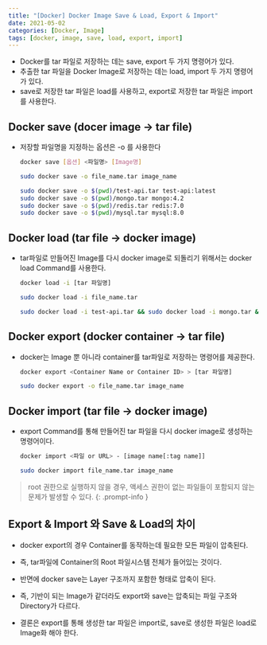```yaml
---
title: "[Docker] Docker Image Save & Load, Export & Import"
date: 2021-05-02
categories: [Docker, Image]
tags: [docker, image, save, load, export, import]
---
```


- Docker를 tar 파일로 저장하는 데는 save, export 두 가지 명령어가 있다.
- 추출한 tar 파일을 Docker Image로 저장하는 데는 load, import 두 가지 명령어가 있다.
- save로 저장한 tar 파일은 load를 사용하고, export로 저장한 tar 파일은 import를 사용한다.

## Docker save (docer image → tar file)

- 저장할 파일명을 지정하는 옵션은 -o 를 사용한다

  ```bash
  docker save [옵션] <파일명> [Image명]
  ```

  ```bash
  sudo docker save -o file_name.tar image_name
  ```

  ```bash
  sudo docker save -o $(pwd)/test-api.tar test-api:latest
  sudo docker save -o $(pwd)/mongo.tar mongo:4.2
  sudo docker save -o $(pwd)/redis.tar redis:7.0
  sudo docker save -o $(pwd)/mysql.tar mysql:8.0
  ```

## Docker load (tar file → docker image)

- tar파일로 만들어진 Image를 다시 docker image로 되돌리기 위해서는 docker load Command를 사용한다.

  ```bash
  docker load -i [tar 파일명]
  ```

  ```bash
  sudo docker load -i file_name.tar
  ```

  ```bash
  sudo docker load -i test-api.tar && sudo docker load -i mongo.tar && sudo docker load -i mysql.tar && sudo docker load -i redis.tar
  ```

## Docker export (docker container → tar file)

- docker는 Image 뿐 아니라 container를 tar파일로 저장하는 명령어를 제공한다.

  ```bash
  docker export <Container Name or Container ID> > [tar 파일명]
  ```

  ```bash
  sudo docker export -o file_name.tar image_name
  ```

## Docker import (tar file → docker image)

- export Command를 통해 만들어진 tar 파일을 다시 docker image로 생성하는 명령어이다.

  ```bash
  docker import <파일 or URL> - [image name[:tag name]]
  ```

  ```bash
  sudo docker import file_name.tar image_name
  ```

> root 권한으로 실행하지 않을 경우, 액세스 권한이 없는 파일들이 포함되지 않는 문제가 발생할 수 있다.
{: .prompt-info }

## Export & Import 와 Save & Load의 차이

- docker export의 경우 Container를 동작하는데 필요한 모든 파일이 압축된다.
- 즉, tar파일에 Container의 Root 파일시스템 전체가 들어있는 것이다.
- 반면에 docker save는 Layer 구조까지 포함한 형태로 압축이 된다.

- 즉, 기반이 되는 Image가 같더라도 export와 save는 압축되는 파일 구조와 Directory가 다르다.
- 결론은 export를 통해 생성한 tar 파일은 import로, save로 생성한 파일은 load로 Image화 해야 한다.